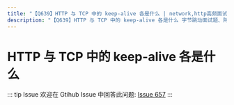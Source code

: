 ```yaml
---
title: "【Q639】HTTP 与 TCP 中的 keep-alive 各是什么 | network,http高频面试题"
description: "【Q639】HTTP 与 TCP 中的 keep-alive 各是什么 字节跳动面试题、阿里腾讯面试题、美团小米面试题。"
---
```


# HTTP 与 TCP 中的 keep-alive 各是什么

::: tip Issue
欢迎在 Gtihub Issue 中回答此问题: [Issue 657](https://github.com/shfshanyue/Daily-Question/issues/657)
:::
